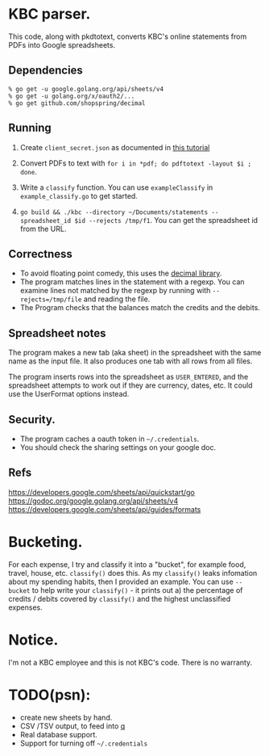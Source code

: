 # KBC parser.

This code, along with pkdtotext, converts KBC's online statements from PDFs into Google spreadsheets.


## Dependencies

```
% go get -u google.golang.org/api/sheets/v4
% go get -u golang.org/x/oauth2/...
% go get github.com/shopspring/decimal
```

## Running

1) Create `client_secret.json` as documented in [this tutorial](https://developers.google.com/sheets/api/quickstart/go)

2) Convert PDFs to text with `for i in *pdf; do pdftotext -layout $i ; done`.

3) Write a `classify` function. You can use `exampleClassify` in `example_classify.go` to get started.

4) `go build && ./kbc --directory ~/Documents/statements --spreadsheet_id $id --rejects /tmp/f1`. You can get the spreadsheet id from the URL.

## Correctness

 * To avoid floating point comedy, this uses the [decimal library](https://godoc.org/github.com/shopspring/decimal#Decimal.Mul).
 * The program matches lines in the statement with a regexp. You can examine lines not matched by the regexp by running with `--rejects=/tmp/file` and reading the file.
 * The Program checks that the balances match the credits and the debits.

## Spreadsheet notes

The program makes a new tab (aka sheet) in the spreadsheet with the same name as the input file. It also produces one tab with all rows from all files.

The program inserts rows into the spreadsheet as `USER_ENTERED`, and the spreadsheet attempts to work out if they are currency, dates, etc. It could use the UserFormat options instead.

## Security.

* The program caches a oauth token in `~/.credentials`.
* You should check the sharing settings on your google doc.

## Refs

https://developers.google.com/sheets/api/quickstart/go
https://godoc.org/google.golang.org/api/sheets/v4
https://developers.google.com/sheets/api/guides/formats

# Bucketing.

For each expense, I try and classify it into a "bucket", for example food, travel, house, etc. `classify()` does this. As my `classify()` leaks infomation about my spending habits, then I provided an example. You can use `--bucket` to help write your `classify()` - it prints out a) the percentage of credits / debits covered by `classify()` and the highest unclassified expenses.

# Notice.

I'm not a KBC employee and this is not KBC's code. There is no warranty.

# TODO(psn):

 * create new sheets by hand.
 * CSV /TSV output, to feed into [q](http://harelba.github.io/q/)
 * Real database support.
 * Support for turning off `~/.credentials`

